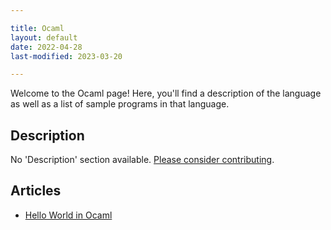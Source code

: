 ```yaml
---

title: Ocaml
layout: default
date: 2022-04-28
last-modified: 2023-03-20

---
```


Welcome to the Ocaml page! Here, you'll find a description of the language as well as a list of sample programs in that language.

## Description

No 'Description' section available. [Please consider contributing](https://github.com/TheRenegadeCoder/sample-programs-website).

## Articles

- [Hello World in Ocaml](https://sampleprograms.io/projects/hello-world/ocaml)